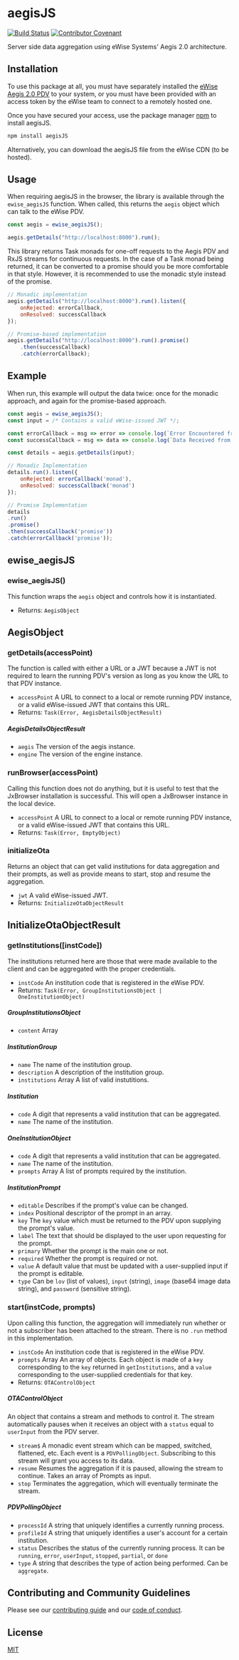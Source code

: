 # aegisJS

[![Build Status](https://travis-ci.org/ewise-systems/aegisJS.svg?branch=develop)](https://travis-ci.org/ewise-systems/aegisJS) [![Contributor Covenant](https://img.shields.io/badge/Contributor%20Covenant-v1.4%20adopted-ff69b4.svg)](code-of-conduct.md)

Server side data aggregation using eWise Systems' Aegis 2.0 architecture.

## Installation

To use this package at all, you must have separately installed the [eWise Aegis 2.0 PDV](https://www.ewise.com/) to your system, or you must have been provided with an access token by the eWise team to connect to a remotely hosted one.

Once you have secured your access, use the package manager [npm](https://www.npmjs.com/) to install aegisJS.

```bash
npm install aegisJS
```

Alternatively, you can download the aegisJS file from the eWise CDN (to be hosted).

## Usage

When requiring aegisJS in the browser, the library is available through the `ewise_aegisJS` function. When called, this returns the `aegis` object which can talk to the eWise PDV.

```javascript
const aegis = ewise_aegisJS();

aegis.getDetails("http://localhost:8000").run();
```

This library returns Task monads for one-off requests to the Aegis PDV and RxJS streams for continuous requests. In the case of a Task monad being returned, it can be converted to a promise should you be more comfortable in that style. However, it is recommended to use the monadic style instead of the promise.

```javascript
// Monadic implementation
aegis.getDetails("http://localhost:8000").run().listen({
    onRejected: errorCallback,
    onResolved: successCallback
});

// Promise-based implementation
aegis.getDetails("http://localhost:8000").run().promise()
    .then(successCallback)
    .catch(errorCallback);
```

## Example

When run, this example will output the data twice: once for the monadic approach, and again for the promise-based approach.

```javascript
const aegis = ewise_aegisJS();
const input = /* Contains a valid eWise-issued JWT */;

const errorCallback = msg => error => console.log(`Error Encountered from ${msg}:`, error);
const successCallback = msg => data => console.log(`Data Received from ${msg}:`, data);

const details = aegis.getDetails(input);

// Monadic Implementation
details.run().listen({
    onRejected: errorCallback('monad'),
    onResolved: successCallback('monad')
});

// Promise Implementation
details
.run()
.promise()
.then(successCallback('promise'))
.catch(errorCallback('promise'));
```

## ewise_aegisJS

### ewise_aegisJS()

This function wraps the `aegis` object and controls how it is instantiated.

* Returns: `AegisObject`

## AegisObject

### getDetails(accessPoint)

The function is called with either a URL or a JWT because a JWT is not required to learn the running PDV's version as long as you know the URL to that PDV instance.

* `accessPoint` <String> A URL to connect to a local or remote running PDV instance, or a valid eWise-issued JWT that contains this URL.
* Returns: `Task(Error, AegisDetailsObjectResult)`

##### AegisDetailsObjectResult
* `aegis` <String> The version of the aegis instance.
* `engine` <String> The version of the engine instance.

### runBrowser(accessPoint)

Calling this function does not do anything, but it is useful to test that the JxBrowser installation is successful. This will open a JxBrowser instance in the local device.

* `accessPoint` <String> A URL to connect to a local or remote running PDV instance, or a valid eWise-issued JWT that contains this URL.
* Returns: `Task(Error, EmptyObject)`

### initializeOta

Returns an object that can get valid institutions for data aggregation and their prompts, as well as provide means to start, stop and resume the aggregation.

* `jwt` <String> A valid eWise-issued JWT.
* Returns: `InitializeOtaObjectResult`

## InitializeOtaObjectResult

### getInstitutions([instCode])

The institutions returned here are those that were made available to the client and can be aggregated with the proper credentials.

* `instCode` <String> An institution code that is registered in the eWise PDV.
* Returns: `Task(Error, GroupInstitutionsObject | OneInstitutionObject)`

##### GroupInstitutionsObject
* `content` Array<InstitutionGroup>

##### InstitutionGroup
* `name` <String> The name of the institution group.
* `description` <String> A description of the institution group.
* `institutions` Array<Institution> A list of valid instutitions.

##### Institution
* `code` <Number> A digit that represents a valid institution that can be aggregated.
* `name` <String> The name of the institution.

##### OneInstitutionObject
* `code` <Number> A digit that represents a valid institution that can be aggregated.
* `name` <String> The name of the institution.
* `prompts` Array<InstitutionPrompt> A list of prompts required by the institution.

##### InstitutionPrompt
* `editable` <Boolean> Describes if the prompt's value can be changed.
* `index` <Integer> Positional descriptor of the prompt in an array.
* `key` <String> The `key` value which must be returned to the PDV upon supplying the prompt's value.
* `label` <String> The text that should be displayed to the user upon requesting for the prompt.
* `primary` <Boolean> Whether the prompt is the main one or not.
* `required` <Boolean> Whether the prompt is required or not.
* `value` <Boolean> A default value that must be updated with a user-supplied input if the prompt is editable.
* `type` <Boolean> Can be `lov` (list of values), `input` (string), `image` (base64 image data string), and `password` (sensitive string).

### start(instCode, prompts)

Upon calling this function, the aggregation will immediately run whether or not a subscriber has been attached to the stream. There is no `.run` method in this implementation.

* `instCode` <String> An institution code that is registered in the eWise PDV.
* `prompts` Array<Prompt> An array of objects. Each object is made of a `key` corresponding to the `key` returned in `getInstitutions`, and a `value` corresponding to the user-supplied credentials for that key.
* Returns: `OTAControlObject`

##### OTAControlObject

An object that contains a stream and methods to control it. The stream automatically pauses when it receives an object with a `status` equal to `userInput` from the PDV server.

* `stream$` <Stream> A monadic event stream which can be mapped, switched, flattened, etc. Each event is a `PDVPollingObject`. Subscribing to this stream will grant you access to its data.
* `resume` <Function> Resumes the aggregation if it is paused, allowing the stream to continue. Takes an array of Prompts as input.
* `stop` <Function> Terminates the aggregation, which will eventually terminate the stream.

##### PDVPollingObject
* `processId` <String> A string that uniquely identifies a currently running process.
* `profileId` <String> A string that uniquely identifies a user's account for a certain institution.
* `status` <String> Describes the status of the currently running process. It can be `running`, `error`, `userInput`, `stopped`, `partial`, or `done`
* `type` <String> A string that describes the type of action being performed. Can be `aggregate`.

## Contributing and Community Guidelines
Please see our [contributing guide](https://github.com/ewise-systems/aegisJS/blob/develop/CONTRIBUTING) and our [code of conduct](https://github.com/ewise-systems/aegisJS/blob/develop/CODE_OF_CONDUCT).

## License
[MIT](https://github.com/ewise-systems/aegisJS/blob/develop/LICENSE)